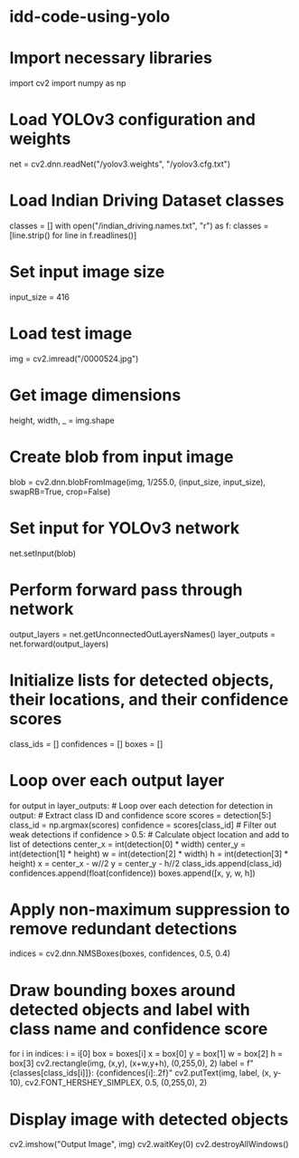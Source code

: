 # idd-code-using-yolo
# Import necessary libraries
import cv2
import numpy as np

# Load YOLOv3 configuration and weights
net = cv2.dnn.readNet("/yolov3.weights", "/yolov3.cfg.txt")

# Load Indian Driving Dataset classes
classes = []
with open("/indian_driving.names.txt", "r") as f:
    classes = [line.strip() for line in f.readlines()]

# Set input image size
input_size = 416

# Load test image
img = cv2.imread("/0000524.jpg")

# Get image dimensions
height, width, _ = img.shape

# Create blob from input image
blob = cv2.dnn.blobFromImage(img, 1/255.0, (input_size, input_size), swapRB=True, crop=False)

# Set input for YOLOv3 network
net.setInput(blob)

# Perform forward pass through network
output_layers = net.getUnconnectedOutLayersNames()
layer_outputs = net.forward(output_layers)

# Initialize lists for detected objects, their locations, and their confidence scores
class_ids = []
confidences = []
boxes = []

# Loop over each output layer
for output in layer_outputs:
    # Loop over each detection
    for detection in output:
        # Extract class ID and confidence score
        scores = detection[5:]
        class_id = np.argmax(scores)
        confidence = scores[class_id]
        # Filter out weak detections
        if confidence > 0.5:
            # Calculate object location and add to list of detections
            center_x = int(detection[0] * width)
            center_y = int(detection[1] * height)
            w = int(detection[2] * width)
            h = int(detection[3] * height)
            x = center_x - w//2
            y = center_y - h//2
            class_ids.append(class_id)
            confidences.append(float(confidence))
            boxes.append([x, y, w, h])

# Apply non-maximum suppression to remove redundant detections
indices = cv2.dnn.NMSBoxes(boxes, confidences, 0.5, 0.4)

# Draw bounding boxes around detected objects and label with class name and confidence score
for i in indices:
    i = i[0]
    box = boxes[i]
    x = box[0]
    y = box[1]
    w = box[2]
    h = box[3]
    cv2.rectangle(img, (x,y), (x+w,y+h), (0,255,0), 2)
    label = f"{classes[class_ids[i]]}: {confidences[i]:.2f}"
    cv2.putText(img, label, (x, y-10), cv2.FONT_HERSHEY_SIMPLEX, 0.5, (0,255,0), 2)

# Display image with detected objects
cv2.imshow("Output Image", img)
cv2.waitKey(0)
cv2.destroyAllWindows()
